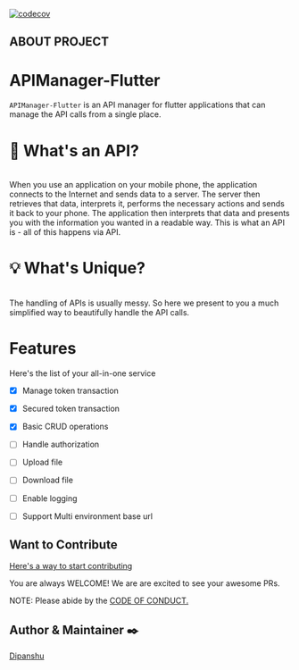 [![codecov](https://codecov.io/gh/101Loop/APIManager-Flutter/branch/master/graph/badge.svg?token=770R0EZKQG)](undefined)
## ABOUT PROJECT

# APIManager-Flutter
`APIManager-Flutter` is an API manager for flutter applications that can manage
the API calls from a single place.<br>

# 🔮 What's an API?
  
<br>  When you use an application on your mobile phone, the application connects to the Internet and sends data to a server. The server then retrieves that data, interprets it, performs the necessary actions and sends it back to your phone. The application then interprets that data and presents you with the information you wanted in a readable way. This is what an API is - all of this happens via API.<br>


# 💡 What's Unique?
<br> The handling of APIs is usually messy. So here we present to you a much simplified way to beautifully handle the API calls.

# Features
 Here's the list of your all-in-one service
- [X] Manage token transaction
- [x] Secured token transaction
- [x] Basic CRUD operations
- [ ] Handle authorization
- [ ] Upload file
- [ ] Download file
- [ ] Enable logging
- [ ] Support Multi environment base url


## Want to Contribute
[Here's a way to start contributing](https://github.com/101Loop/APIManager-Flutter/blob/master/CONTRIBUTING.md)


You are always WELCOME! We are are excited to see your awesome PRs.

 NOTE: Please abide by the [CODE OF CONDUCT.](https://github.com/101Loop/APIManager-Flutter/blob/master/CODE_OF_CONDUCT.md)



## Author & Maintainer ✒️
[Dipanshu](https://github.com/iamdipanshusingh)

